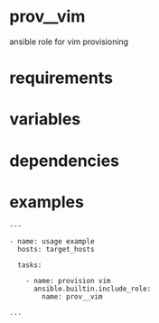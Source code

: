 # prov__vim
ansible role for vim provisioning
# requirements
# variables
# dependencies
# examples
```
---

- name: usage example
  hosts: target_hosts

  tasks:

    - name: provision vim
      ansible.builtin.include_role:
        name: prov__vim

...
```
